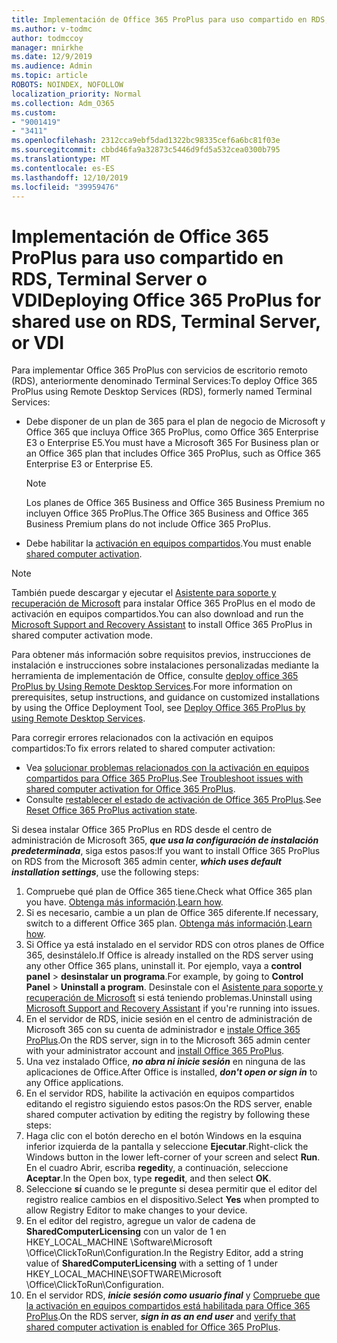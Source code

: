 ```yaml
---
title: Implementación de Office 365 ProPlus para uso compartido en RDS, Terminal Server o VDI
ms.author: v-todmc
author: todmccoy
manager: mnirkhe
ms.date: 12/9/2019
ms.audience: Admin
ms.topic: article
ROBOTS: NOINDEX, NOFOLLOW
localization_priority: Normal
ms.collection: Adm_O365
ms.custom:
- "9001419"
- "3411"
ms.openlocfilehash: 2312cca9ebf5dad1322bc98335cef6a6bc81f03e
ms.sourcegitcommit: cbbd46fa9a32873c5446d9fd5a532cea0300b795
ms.translationtype: MT
ms.contentlocale: es-ES
ms.lasthandoff: 12/10/2019
ms.locfileid: "39959476"
---
```

# <a name="deploying-office-365-proplus-for-shared-use-on-rds-terminal-server-or-vdi"></a><span data-ttu-id="6ea8c-102">Implementación de Office 365 ProPlus para uso compartido en RDS, Terminal Server o VDI</span><span class="sxs-lookup"><span data-stu-id="6ea8c-102">Deploying Office 365 ProPlus for shared use on RDS, Terminal Server, or VDI</span></span>

<span data-ttu-id="6ea8c-103">Para implementar Office 365 ProPlus con servicios de escritorio remoto (RDS), anteriormente denominado Terminal Services:</span><span class="sxs-lookup"><span data-stu-id="6ea8c-103">To deploy Office 365 ProPlus using Remote Desktop Services (RDS), formerly named Terminal Services:</span></span>
- <span data-ttu-id="6ea8c-104">Debe disponer de un plan de 365 para el plan de negocio de Microsoft y Office 365 que incluya Office 365 ProPlus, como Office 365 Enterprise E3 o Enterprise E5.</span><span class="sxs-lookup"><span data-stu-id="6ea8c-104">You must have a Microsoft 365 For Business plan or an Office 365 plan that includes Office 365 ProPlus, such as Office 365 Enterprise E3 or Enterprise E5.</span></span>
   > [!NOTE] 
   > <span data-ttu-id="6ea8c-105">Los planes de Office 365 Business and Office 365 Business Premium no incluyen Office 365 ProPlus.</span><span class="sxs-lookup"><span data-stu-id="6ea8c-105">The Office 365 Business and Office 365 Business Premium plans do not include Office 365 ProPlus.</span></span>
- <span data-ttu-id="6ea8c-106">Debe habilitar la [activación en equipos compartidos](https://docs.microsoft.com/DeployOffice/overview-of-shared-computer-activation-for-office-365-proplus).</span><span class="sxs-lookup"><span data-stu-id="6ea8c-106">You must enable [shared computer activation](https://docs.microsoft.com/DeployOffice/overview-of-shared-computer-activation-for-office-365-proplus).</span></span>

> [!NOTE]
> <span data-ttu-id="6ea8c-107">También puede descargar y ejecutar el [Asistente para soporte y recuperación de Microsoft](https://aka.ms/SaRA_OfficeSCA_M365Portal) para instalar Office 365 ProPlus en el modo de activación en equipos compartidos.</span><span class="sxs-lookup"><span data-stu-id="6ea8c-107">You can also download and run the [Microsoft Support and Recovery Assistant](https://aka.ms/SaRA_OfficeSCA_M365Portal) to install Office 365 ProPlus in shared computer activation mode.</span></span>

<span data-ttu-id="6ea8c-108">Para obtener más información sobre requisitos previos, instrucciones de instalación e instrucciones sobre instalaciones personalizadas mediante la herramienta de implementación de Office, consulte [deploy office 365 ProPlus by Using Remote Desktop Services](https://docs.microsoft.com/DeployOffice/deploy-office-365-proplus-by-using-remote-desktop-services).</span><span class="sxs-lookup"><span data-stu-id="6ea8c-108">For more information on prerequisites, setup instructions, and guidance on customized installations by using the Office Deployment Tool, see [Deploy Office 365 ProPlus by using Remote Desktop Services](https://docs.microsoft.com/DeployOffice/deploy-office-365-proplus-by-using-remote-desktop-services).</span></span>

<span data-ttu-id="6ea8c-109">Para corregir errores relacionados con la activación en equipos compartidos:</span><span class="sxs-lookup"><span data-stu-id="6ea8c-109">To fix errors related to shared computer activation:</span></span>
- <span data-ttu-id="6ea8c-110">Vea [solucionar problemas relacionados con la activación en equipos compartidos para Office 365 ProPlus](https://docs.microsoft.com/DeployOffice/troubleshoot-issues-with-shared-computer-activation-for-office-365-proplus).</span><span class="sxs-lookup"><span data-stu-id="6ea8c-110">See [Troubleshoot issues with shared computer activation for Office 365 ProPlus](https://docs.microsoft.com/DeployOffice/troubleshoot-issues-with-shared-computer-activation-for-office-365-proplus).</span></span>
- <span data-ttu-id="6ea8c-111">Consulte [restablecer el estado de activación de Office 365 ProPlus](https://go.microsoft.com/fwlink/?linkid=2109218).</span><span class="sxs-lookup"><span data-stu-id="6ea8c-111">See [Reset Office 365 ProPlus activation state](https://go.microsoft.com/fwlink/?linkid=2109218).</span></span>

<span data-ttu-id="6ea8c-112">Si desea instalar Office 365 ProPlus en RDS desde el centro de administración de Microsoft 365, ***que usa la configuración de instalación predeterminada***, siga estos pasos:</span><span class="sxs-lookup"><span data-stu-id="6ea8c-112">If you want to install Office 365 ProPlus on RDS from the Microsoft 365 admin center, ***which uses default installation settings***, use the following steps:</span></span>

1.  <span data-ttu-id="6ea8c-113">Compruebe qué plan de Office 365 tiene.</span><span class="sxs-lookup"><span data-stu-id="6ea8c-113">Check what Office 365 plan you have.</span></span> <span data-ttu-id="6ea8c-114">[Obtenga más información](https://docs.microsoft.com/office365/admin/admin-overview/what-subscription-do-i-have).</span><span class="sxs-lookup"><span data-stu-id="6ea8c-114">[Learn how](https://docs.microsoft.com/office365/admin/admin-overview/what-subscription-do-i-have).</span></span>
2.  <span data-ttu-id="6ea8c-115">Si es necesario, cambie a un plan de Office 365 diferente.</span><span class="sxs-lookup"><span data-stu-id="6ea8c-115">If necessary, switch to a different Office 365 plan.</span></span> <span data-ttu-id="6ea8c-116">[Obtenga más información](https://docs.microsoft.com/office365/admin/subscriptions-and-billing/switch-to-a-different-plan).</span><span class="sxs-lookup"><span data-stu-id="6ea8c-116">[Learn how](https://docs.microsoft.com/office365/admin/subscriptions-and-billing/switch-to-a-different-plan).</span></span>
3.  <span data-ttu-id="6ea8c-117">Si Office ya está instalado en el servidor RDS con otros planes de Office 365, desinstálelo.</span><span class="sxs-lookup"><span data-stu-id="6ea8c-117">If Office is already installed on the RDS server using any other Office 365 plans, uninstall it.</span></span> <span data-ttu-id="6ea8c-118">Por ejemplo, vaya a **control panel** > **desinstalar un programa**.</span><span class="sxs-lookup"><span data-stu-id="6ea8c-118">For example, by going to **Control Panel** > **Uninstall a program**.</span></span> <span data-ttu-id="6ea8c-119">Desinstale con el [Asistente para soporte y recuperación de Microsoft](https://aka.ms/SARA-OfficeUninstall-Alchemy) si está teniendo problemas.</span><span class="sxs-lookup"><span data-stu-id="6ea8c-119">Uninstall using [Microsoft Support and Recovery Assistant](https://aka.ms/SARA-OfficeUninstall-Alchemy) if you're running into issues.</span></span>
4.  <span data-ttu-id="6ea8c-120">En el servidor de RDS, inicie sesión en el centro de administración de Microsoft 365 con su cuenta de administrador e [instale Office 365 ProPlus](https://portal.office.com/OLS/MySoftware.aspx).</span><span class="sxs-lookup"><span data-stu-id="6ea8c-120">On the RDS server, sign in to the Microsoft 365 admin center with your administrator account and [install Office 365 ProPlus](https://portal.office.com/OLS/MySoftware.aspx).</span></span>
5.  <span data-ttu-id="6ea8c-121">Una vez instalado Office, ***no abra ni inicie sesión*** en ninguna de las aplicaciones de Office.</span><span class="sxs-lookup"><span data-stu-id="6ea8c-121">After Office is installed, ***don't open or sign in*** to any Office applications.</span></span>
6.  <span data-ttu-id="6ea8c-122">En el servidor RDS, habilite la activación en equipos compartidos editando el registro siguiendo estos pasos:</span><span class="sxs-lookup"><span data-stu-id="6ea8c-122">On the RDS server, enable shared computer activation by editing the registry by following these steps:</span></span>
   1. <span data-ttu-id="6ea8c-123">Haga clic con el botón derecho en el botón Windows en la esquina inferior izquierda de la pantalla y seleccione **Ejecutar**.</span><span class="sxs-lookup"><span data-stu-id="6ea8c-123">Right-click the Windows button in the lower left-corner of your screen and select **Run**.</span></span> <span data-ttu-id="6ea8c-124">En el cuadro Abrir, escriba **regedit**y, a continuación, seleccione **Aceptar**.</span><span class="sxs-lookup"><span data-stu-id="6ea8c-124">In the Open box, type **regedit**, and then select **OK**.</span></span>
   2. <span data-ttu-id="6ea8c-125">Seleccione **sí** cuando se le pregunte si desea permitir que el editor del registro realice cambios en el dispositivo.</span><span class="sxs-lookup"><span data-stu-id="6ea8c-125">Select **Yes** when prompted to allow Registry Editor to make changes to your device.</span></span>
   3. <span data-ttu-id="6ea8c-126">En el editor del registro, agregue un valor de cadena de **SharedComputerLicensing** con un valor de 1 en HKEY_LOCAL_MACHINE \Software\Microsoft \Office\ClickToRun\Configuration.</span><span class="sxs-lookup"><span data-stu-id="6ea8c-126">In the Registry Editor, add a string value of **SharedComputerLicensing** with a setting of 1 under HKEY_LOCAL_MACHINE\SOFTWARE\Microsoft \Office\ClickToRun\Configuration.</span></span>
   4. <span data-ttu-id="6ea8c-127">En el servidor RDS, ***inicie sesión como usuario final*** y [Compruebe que la activación en equipos compartidos está habilitada para Office 365 ProPlus](https://docs.microsoft.com/DeployOffice/troubleshoot-issues-with-shared-computer-activation-for-office-365-proplus#verify-that-activation-for-office-365-proplus-succeeded).</span><span class="sxs-lookup"><span data-stu-id="6ea8c-127">On the RDS server, ***sign in as an end user*** and [verify that shared computer activation is enabled for Office 365 ProPlus](https://docs.microsoft.com/DeployOffice/troubleshoot-issues-with-shared-computer-activation-for-office-365-proplus#verify-that-activation-for-office-365-proplus-succeeded).</span></span>

